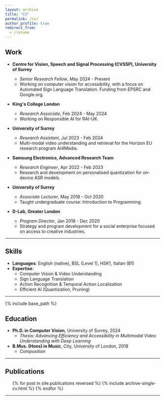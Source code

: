 ```yaml
---
layout: archive
title: "CV"
permalink: /cv/
author_profile: true
redirect_from:
  - /resume
---
```


## Work

* **Centre for Vision, Speech and Signal Processing (CVSSP), University of Surrey**
  * *Senior Research Fellow*, May 2024 - Present
  * Working on computer vision for accessibility, with a focus on Automated Sign Language Translation. Funding from EPSRC and Google.org.

* **King's College London**
  * *Research Associate*, Feb 2024 - May 2024
  * Working on Responsible AI for RAI-UK.

* **University of Surrey**
  * *Research Assistant*, Jul 2023 - Feb 2024
  * Multi-modal video understanding and retrieval for the Horizon EU research program AI4Media.

* **Samsung Electronics, Advanced Research Team**
  * *Research Engineer*, Apr 2022 - Feb 2023
  * Research and development on personalised quantization for on-device ASR models.

* **University of Surrey**
  * *Associate Lecturer*, May 2018 - Oct 2020
  * Taught undergraduate course: Introduction to Programming.

* **D-Lab, Greater London**
  * *Program Director*, Jan 2018 - Dec 2020
  * Strategy and program development for a social enterprise focused on access to creative industries.

---

## Skills

* **Languages**: English (native), BSL (Level 1), HSK1, Italian (B1)
* **Expertise**:
  * Computer Vision & Video Understanding
  * Sign Language Translation
  * Action Recognition & Temporal Action Localization
  * Efficient AI (Quantization, Pruning)

---

{% include base_path %}
## Education
* **Ph.D. in Computer Vision**, University of Surrey, 2024
  * *Thesis: Advancing Efficiency and Accessibility in Multimodal Video Understanding with Deep Learning*
* **B.Mus. (Hons) in Music**, City, University of London, 2018
  * *Composition*

---

## Publications
<ul>{% for post in site.publications reversed %}
  {% include archive-single-cv.html %}
{% endfor %}</ul>

---
